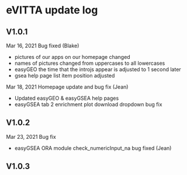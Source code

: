 # eVITTA update log

## V1.0.1

Mar 16, 2021 Bug fixed (Blake)
- pictures of our apps on our homepage changed
- names of pictures changed from uppercases to all lowercases
- easyGEO the time that the introjs appear is adjusted to 1 second later
- gsea help page list item position adjusted

Mar 18, 2021 Homepage update and bug fix (Jean)
- Updated easyGEO & easyGSEA help pages
- easyGSEA tab 2 enrichment plot download dropdown bug fix

## V1.0.2

Mar 23, 2021 Bug fix
- easyGSEA ORA module check_numericInput_na bug fixed (Jean)

## V1.0.3
